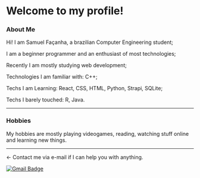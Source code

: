 # Welcome to my profile! 


### About Me

Hi! I am Samuel Façanha, a brazilian Computer Engineering student;

I am a beginner programmer and an enthusiast of most technologies;

Recently I am mostly studying web development;

Technologies I am familiar with: C++;

Techs I am Learning: React, CSS, HTML, Python, Strapi, SQLite;

Techs I barely touched: R, Java.


<hr>

### Hobbies

My hobbies are mostly playing videogames, reading, watching stuff online and learning new things.

<hr>

<- Contact me via e-mail if I can help you with anything.

[![Gmail Badge](https://img.shields.io/badge/-Gmail-c14438?style=flat-square&logo=Gmail&logoColor=white&link=mailto:samufacanha@gmail.com)](mailto:samufacanha@gmail.com)
